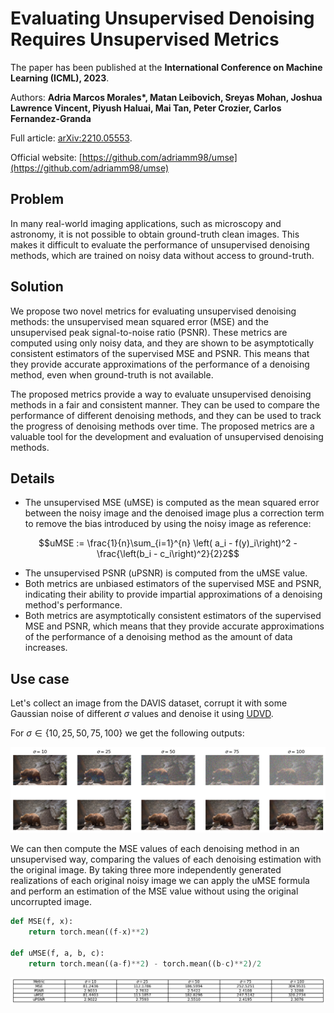 # Evaluating Unsupervised Denoising Requires Unsupervised Metrics
The paper has been published at the **International Conference on Machine Learning (ICML), 2023**.

Authors: **Adria Marcos Morales\*, Matan Leibovich, Sreyas Mohan, Joshua Lawrence Vincent, Piyush Haluai, Mai Tan, Peter Crozier, Carlos Fernandez-Granda**

Full article: [arXiv:2210.05553](https://arxiv.org/pdf/2210.05553.pdf).

Official website: [https://github.com/adriamm98/umse](https://github.com/adriamm98/umse)

## Problem

In many real-world imaging applications, such as microscopy and astronomy, it is not possible to obtain ground-truth clean images. This makes it difficult to evaluate the performance of unsupervised denoising methods, which are trained on noisy data without access to ground-truth.

## Solution

We propose two novel metrics for evaluating unsupervised denoising methods: the unsupervised mean squared error (MSE) and the unsupervised peak signal-to-noise ratio (PSNR). These metrics are computed using only noisy data, and they are shown to be asymptotically consistent estimators of the supervised MSE and PSNR. This means that they provide accurate approximations of the performance of a denoising method, even when ground-truth is not available.

The proposed metrics provide a way to evaluate unsupervised denoising methods in a fair and consistent manner. They can be used to compare the performance of different denoising methods, and they can be used to track the progress of denoising methods over time. The proposed metrics are a valuable tool for the development and evaluation of unsupervised denoising methods.

## Details

* The unsupervised MSE (uMSE) is computed as the mean squared error between the noisy image and the denoised image plus a correction term to remove the bias introduced by using the noisy image as reference:

$$uMSE := \frac{1}{n}\sum_{i=1}^{n} \left(  a_i - f(y)_i\right)^2 - \frac{\left(b_i - c_i\right)^2}{2}2$$

* The unsupervised PSNR (uPSNR) is computed from the uMSE value.
* Both metrics are unbiased estimators of the supervised MSE and PSNR, indicating their ability to provide impartial approximations of a denoising method's performance.
* Both metrics are asymptotically consistent estimators of the supervised MSE and PSNR, which means that they provide accurate approximations of the performance of a denoising method as the amount of data increases.

## Use case

Let's collect an image from the DAVIS dataset, corrupt it with some Gaussian noise of different $\sigma$ values and denoise it using [UDVD](https://github.com/sreyas-mohan/udvd).

For $\sigma \in \{ 10, 25, 50, 75, 100\}$ we get the following outputs:
    
![png](Notebook_files/Notebook_3_0.png)
    


We can then compute the MSE values of each denoising method in an unsupervised way, comparing the values of each denoising estimation with the original image. By taking three more independently generated realizations of each original noisy image we can apply the uMSE formula and perform an estimation of the MSE value without using the original uncorrupted image.


```python
def MSE(f, x):
    return torch.mean((f-x)**2)
    
def uMSE(f, a, b, c):
    return torch.mean((a-f)**2) - torch.mean((b-c)**2)/2
```
    
![png](Notebook_files/Notebook_6_1.png)
    

